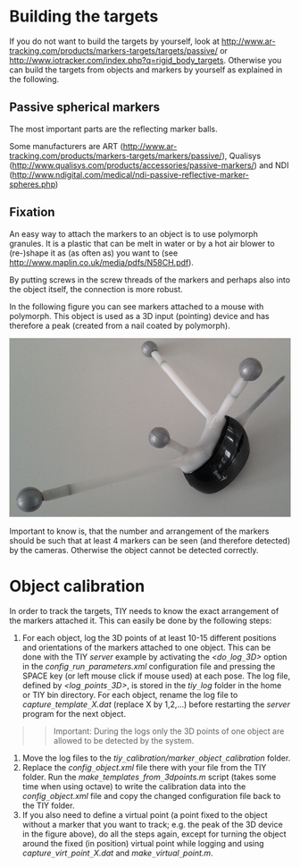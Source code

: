 # Building the targets #
If you do not want to build the targets by yourself, look at http://www.ar-tracking.com/products/markers-targets/targets/passive/ or http://www.iotracker.com/index.php?q=rigid_body_targets. Otherwise you can build the targets from objects and markers by yourself as explained in the following.

## Passive spherical markers ##
The most important parts are the reflecting marker balls.

Some manufacturers are ART (http://www.ar-tracking.com/products/markers-targets/markers/passive/), Qualisys (http://www.qualisys.com/products/accessories/passive-markers/) and NDI (http://www.ndigital.com/medical/ndi-passive-reflective-marker-spheres.php)

## Fixation ##
An easy way to attach the markers to an object is to use polymorph granules. It is a plastic that can be melt in water or by a hot air blower to (re-)shape it as (as often as) you want to (see http://www.maplin.co.uk/media/pdfs/N58CH.pdf).

By putting screws in the screw threads of the markers and perhaps also into the object itself, the connection is more robust.

In the following figure you can see markers attached to a mouse with polymorph. This object is used as a 3D input (pointing) device and has therefore a peak (created from a nail coated by polymorph).

![../pics/input_device.jpg](../pics/input_device.jpg)

Important to know is, that the number and arrangement of the markers should be such that at least 4 markers can be seen (and therefore detected) by the cameras. Otherwise the object cannot be detected correctly.

# Object calibration #
In order to track the targets, TIY needs to know the exact arrangement of the markers attached it. This can easily be done by the following steps:

  1. For each object, log the 3D points of at least 10-15 different positions and orientations of the markers attached to one object. This can be done with the TIY _server_ example by activating the _<do`_`log`_`3D>_ option in the _config`_`run`_`parameters.xml_ configuration file and pressing the SPACE key (or left mouse click if mouse used) at each pose. The log file, defined by _<log`_`points`_`3D>_, is stored in the _tiy`_`log_ folder in the home or TIY bin directory. For each object, rename the log file to _capture`_`template`_`X.dat_ (replace X by 1,2,...) before restarting the _server_ program for the next object.
> > Important: During the logs only the 3D points of one object are allowed to be detected by the system.
  1. Move the log files to the _tiy`_`calibration/marker`_`object`_`calibration_ folder.
  1. Replace the _config`_`object.xml_ file there with your file from the TIY folder. Run the _make`_`templates`_`from`_`3dpoints.m_ script (takes some time when using octave) to write the calibration data into the _config`_`object.xml_ file and copy the changed configuration file back to the TIY folder.
  1. If you also need to define a virtual point (a point fixed to the object without a marker that you want to track; e.g. the peak of the 3D device in the figure above), do all the steps again, except for turning the object around the fixed (in position) virtual point while logging and using _capture`_`virt`_`point`_`X.dat_ and _make`_`virtual`_`point.m_.
